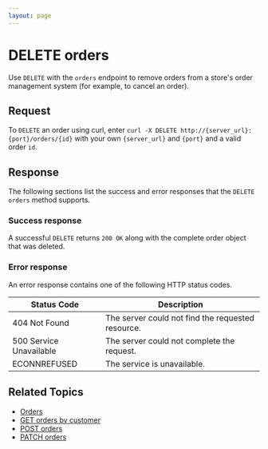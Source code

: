 ```yaml
---
layout: page
---
```


# DELETE orders

Use `DELETE` with the `orders` endpoint to remove orders from a store's order management system (for example, to cancel an order).

## Request

To `DELETE` an order using curl, enter `curl -X DELETE http://{server_url}:{port}/orders/{id}` with your own `{server_url}` and `{port}` and a valid order `id`.

## Response

The following sections list the success and error responses that the `DELETE orders` method supports.

### Success response

A successful `DELETE` returns `200 OK` along with the complete order object that was deleted.

### Error response

An error response contains one of the following HTTP status codes.

| Status Code             | Description                                       |
|-------------------------|---------------------------------------------------|
| 404 Not Found           | The server could not find the requested resource. |
| 500 Service Unavailable | The server could not complete the request.        |
| ECONNREFUSED            | The service is unavailable.                      |

## Related Topics

* [Orders](reference/orders.md)
* [GET orders by customer](reference/get-orders.md)
* [POST orders](reference/post-orders.md)
* [PATCH orders](reference/patch-orders.md)
